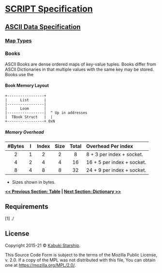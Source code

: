 # [SCRIPT Specification](../../)

## [ASCII Data Specification](../)

### [Map Types](./)

### Books

ASCII Books are dense ordered maps of key-value tuples. Books differ from ASCII Dictionaries in that multiple values with the same key may be stored. Books use the

#### Book Memory Layout

```AsciiArt
+-----------------+
|      List       |
|-----------------|
|      Loom       |
|-----------------|  ^ Up in addresses
|  TBook Struct   |  |
+-----------------+ 0xN
```

##### Memory Overhead

| #Bytes | I | Index | Size | Total |    Overhead Per index     |
|:------:|:-:|:-----:|:----:|:-----:|:--------------------------|
|    2   | 1 |   2   |   2  |   8   |  8 + 3 per index + socket.|
|    4   | 2 |   4   |   4  |   16  | 16 + 5 per index + socket.|
|    8   | 4 |   8   |   8  |   32  | 24 + 9 per index + socket.|

* Sizes shown in bytes.

**[<< Previous Section: Table](./table) | [Next Section: Dictionary >>](./dictionary)**

## Requirements

[1] ./

## License

Copyright 2015-21 © [Kabuki Starship](https://kabukistarship.com).

This Source Code Form is subject to the terms of the Mozilla Public License, v. 2.0. If a copy of the MPL was not distributed with this file, You can obtain one at <https://mozilla.org/MPL/2.0/>.
